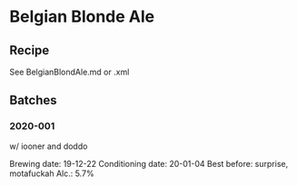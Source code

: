 # Belgian Blonde Ale

## Recipe
See BelgianBlondAle.md or .xml


## Batches 
### 2020-001
w/ iooner and doddo

Brewing date: 19-12-22
Conditioning date: 20-01-04
Best before: surprise, motafuckah
Alc.: 5.7%